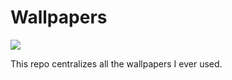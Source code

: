 # Wallpapers

![](https://i.postimg.cc/xCRDSmp2/screenshot-20210324-013.png)

This repo centralizes all the wallpapers I ever used.
